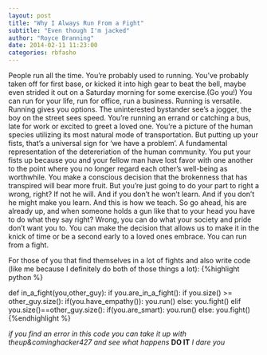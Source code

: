```yaml
---
layout: post
title: "Why I Always Run From a Fight"
subtitle: "Even though I'm jacked"
author: "Royce Branning"
date: 2014-02-11 11:23:00
categories: rbfasho
---
```


People run all the time. You’re probably used to running. You’ve probably taken off for first base, or kicked it into high gear to beat the bell, maybe even strided it out on a Saturday morning for some exercise.(Go you!) You can run for your life, run for office, run a business. Running is versatile. Running gives you options. The uninterested bystander see’s a jogger, the boy on the street sees speed. You’re running an errand or catching a bus, late for work or excited to greet a loved one. You’re a picture of the human species utilizing its most natural mode of transportation. But putting up your fists, that’s  a universal sign for ‘we have a problem’. A fundamental representation of the detereriation of the human community. You put your fists up because you and your fellow man have lost favor with one another to the point where you no longer regard each other’s well-being as worthwhile. You make a conscious decision that the brokenness that has transpired will bear more fruit. But you’re just going to do your part to right a wrong, right? If not he will. And if you don’t he won’t learn. And if you don’t he might make you learn. And this is how we teach. So go ahead, his are already up, and when someone holds a gun like that to your head you have to do what they say right? Wrong, you can do what your society and pride don’t want you to. You can make the decision that allows us to make it in the knick of time or be a second early to a loved ones embrace. You can run from a fight.

For those of you that find themselves in a lot of fights and also write code (like me because I definitely do both of those things a lot):
{%highlight python %}

def in_a_fight(you,other_guy):
if you.are_in_a_fight():
	if you.size() >= other_guy.size():
		if(you.have_empathy()):
			you.run()
		else:
			you.fight()
	elif you.size()==other_guy.size():
		if(you.are_smart):
			you.run()
		else:
			you.fight()
{%endhighlight %}

*if you find an error in this code you can take it up with theup&cominghacker427 and see what happens*
**DO IT**
*I dare you*

